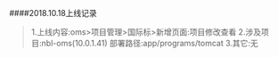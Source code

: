 ####2018.10.18上线记录
>1.上线内容:oms>项目管理>国际标>新增页面:项目修改查看
>2.涉及项目:nbl-oms(10.0.1.41) 部署路径:app/programs/tomcat
>3.其它:无